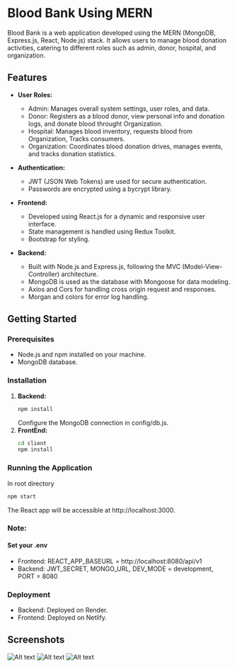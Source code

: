 # Blood Bank Using MERN

Blood Bank is a web application developed using the MERN (MongoDB, Express.js, React, Node.js) stack. It allows users to manage blood donation activities, catering to different roles such as admin, donor, hospital, and organization.

## Features

- **User Roles:**
  - Admin: Manages overall system settings, user roles, and data.
  - Donor: Registers as a blood donor, view personal info and donation logs, and donate blood throught Organization.
  - Hospital: Manages blood inventory, requests blood from Organization, Tracks consumers.
  - Organization: Coordinates blood donation drives, manages events, and tracks donation statistics.

- **Authentication:**
  - JWT (JSON Web Tokens) are used for secure authentication.
  - Passwords are encrypted using a bycrypt library.

- **Frontend:**
  - Developed using React.js for a dynamic and responsive user interface.
  - State management is handled using Redux Toolkit.
  - Bootstrap for styling.

- **Backend:**
  - Built with Node.js and Express.js, following the MVC (Model-View-Controller) architecture.
  - MongoDB is used as the database with Mongoose for data modeling.
  - Axios and Cors for handling cross origin request and responses.
  - Morgan and colors for error log handling.

## Getting Started

### Prerequisites

- Node.js and npm installed on your machine.
- MongoDB database.

### Installation

1. **Backend:**
   ```bash
   npm install
   ```
   Configure the MongoDB connection in config/db.js.
2. **FrontEnd:**
   ```bash
   cd client
   npm install
   ```
### Running the Application
In root directory
```bash
npm start
```
The React app will be accessible at http://localhost:3000.

### Note:
#### Set your .env
- Frontend:
  REACT_APP_BASEURL = http://localhost:8080/api/v1
- Backend:
  JWT_SECRET, MONGO_URL, DEV_MODE = development, PORT = 8080

### Deployment
- Backend: Deployed on Render.
- Frontend: Deployed on Netlify.

## Screenshots
![Alt text](screenshots/blood.png "1")
![Alt text](screenshots/blood1.png "2")
![Alt text](screenshots/blood2.png "3")
